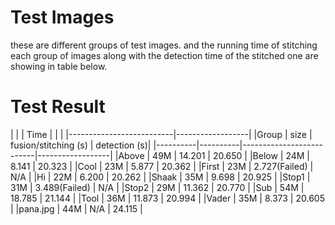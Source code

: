 # Test Images
these are different groups of test images. and the running time of 
stitching each group of images along with the detection time of the
stitched one are showing in table below.

# Test Result

|          |          |                  Time                       |
|          |          |--------------------------|------------------|
|Group     |  size    |   fusion/stitching (s)   |     detection (s)|
|----------|----------|--------------------------|------------------|
|Above     | 49M      |      14.201              |       20.650     |
|Below     | 24M      |      8.141               |       20.323     |
|Cool      | 23M      |      5.877               |       20.362     |
|First     | 23M      |      2.727(Failed)       |       N/A        |
|Hi        | 22M      |      6.200               |       20.262     |
|Shaak     | 35M      |      9.698               |       20.925     |
|Stop1     | 31M      |      3.489(Failed)       |       N/A        |
|Stop2     | 29M      |      11.362              |       20.770     |
|Sub       | 54M      |      18.785              |       21.144     |
|Tool      | 36M      |      11.873              |       20.994     |
|Vader     | 35M      |      8.373               |       20.605     |
|pana.jpg  | 44M      |      N/A                 |       24.115     |
